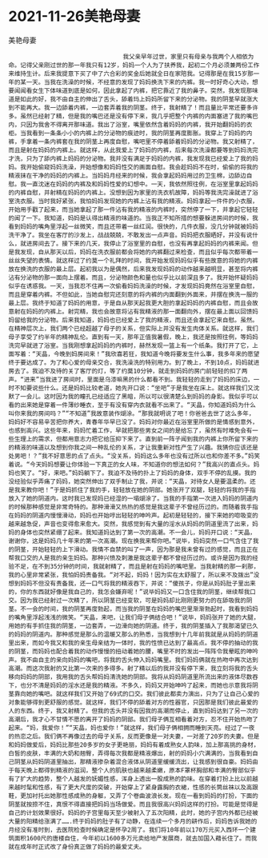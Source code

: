 # 2021-11-26美艳母妻



美艳母妻



                
									我父亲早年过世，家里只有母亲与我两个人相依为命。记得父亲刚过世的那一年我只有12岁，妈妈一个人为了扶养我，起初二个月必须兼两份工作来维持生计。后来我提意下买了中了六合彩的奖金后她就全日在家陪我。记得那是在我15岁那一年的某一天。当我在洗澡的时候，不经意的发现了妈妈换洗下来的内裤。我一时好奇心大动，想要闻闻看女生下体味道到底是如何，因此拿起了内裤，把它靠近了我的鼻子。突然，我发现那味道是如此的好，我不由自主的伸出了舌头，舔着玛上妈妈所留下来的分泌物。我的阴茎早就涨大到不能再大。我一边舔着内裤，一边套弄着我的阴茎。终于，我射精了！而且量比平常还要多许多。虽然已经射了精，但是我的嘴巴还是没有停下来，我几乎把整个内裤的内面塞进了我的嘴巴内，只因为我舍不得离开那味道。我出了浴室，嘴里依然含着妈妈的内裤，我开始翻妈妈的衣柜。当我看到一条条小小的内裤上的分泌物的痕迹时，我的阴茎再度膨胀。我穿上了妈妈的内裤，手拿着一条内裤套在我的阴茎上再度自慰，嘴吧里不停着舔着妈妈的分泌物。我又射精了，而且是射在妈妈的内裤上。就这样，从此我爱上了妈妈的内裤，后来每次洗澡都要等到妈妈洗完才洗，只为了舔内裤上妈妈的分泌物。我并没有满足于妈妈的内裤，我发现我已经爱上了我的妈妈。我开始偷窥妈妈洗澡，开始想像和妈妈性交的画面自慰。我会趁妈妈不在时，偷偷的将我的精液抹在干净的妈妈的内裤上。当妈妈月经来的时候，我会拿起妈妈用过的卫生棉，边舔边自慰。我一直沈迷在妈妈的内裤及和妈妈性爱的幻想中。一天，我依然照往例，在浴室里拿起妈妈的内裤自慰，并射精在妈妈的内裤上。没想到因为家里的洗衣机故障，妈妈等我洗完澡就进了浴室洗衣服。当时我好紧张，我怕妈妈发现她的内裤上沾有我的精液。妈妈拿起一件件的小衣服，开始用手戳了起来，而当她拿起了那一件沾有我的精液的内裤时，突然停了一下，并拿起它轻轻的闻了一下。我知道，妈妈是认得出精液的味道的。当我正不知所措的想要躲进房间的时候，我看到妈妈的嘴角里浮起一丝微笑，而且还带着一丝红润。很快的，几件衣服，没几分钟就被妈妈洗干净了。我坐在客厅的沙发上，战战兢兢，不敢发出一点声音。妈妈把衣服晒好，并没有说什么，就进房间去了。接下来的几天，我停止了浴室里的自慰，也没有再拿起妈妈的内裤来闻。但是我发现，自从那天以后，妈妈在洗衣服前都会将她的内裤翻过来检查，而且似乎每次都带着一丝丝失望的表情。就这样过了约莫一个礼拜的时间，我开始发现妈妈似乎有些故意的将她的内裤放在换洗的衣服的最上层。起初我以为是偶然，后来我发现妈妈的动作越来越明显，甚至将内裤沾有分泌物的那一面向上摆着。而且，分泌物颜色和量也似乎比以前深且多了。我开始怀疑妈妈似乎在诱惑我。一天，当我忍不住再一次偷看妈妈洗澡的时候，才发现妈妈竟然在浴室里自慰，而且是穿着内裤。不但如此，当她自慰完还刻意的将内裤的内面翻到外面来，并摆在换洗一服的最上层。我终于知道了妈妈的用意，于是自从那天起我更大胆的拿起妈妈的内裤自慰，而且会故意射在妈妈的内裤上。射完精，我也会故意将沾有我精液的那一面翻向外，摆在最上面以回馈妈妈留给我的分泌物。后来我知道，妈妈也已经爱上了我的精液，而且还会拿起它来自慰。虽然。在精神层次上，我们两个已经超越了母子的关系，但实际上并没有发生肉体关系。就这样，我们母子享受了约半年的精神乱伦。直到有一天，那年正值我暑假，晚上，我还是按照往例，等妈妈洗完早就进了浴室。当我刚想拿起妈妈的内裤时，赫然发现一篮上有一个纸条。我打开了它，上面写着：“天晶，今晚到妈房间来！”我欣喜若狂，我知道今晚将要发生什么事，我多年来的愿望终于要达成了。为了和心爱的母亲交合，我洗澡洗的特别用力。到了晚上，不到10点，妈妈就进房去了。我迫不及待的关了客厅的灯，等了约莫10分钟，就走到妈妈的房门前轻轻的扣了两声。“进来”当我进了房间时，里面是乌漆嘛黑的什么都看不到。我轻轻的走到了妈妈的床边，一时不知要说些什么。还是妈妈比较老道，她先开口说：“坐吧”于是我坐在床上。就这样我们又沈默了一会儿。这时因为我的瞳孔已经适应了黑暗，所以可以很清楚么到妈妈的身影。我似乎可以看的出来她是穿着一件薄纱睡衣，至于有没有穿内衣就看不出来了。“天晶，你知道妈妈为什么叫你来我的房间吗？”“不知道”我故意装作煳涂。“那我就明说了吧！你爸爸去世了这么多年，妈妈好不容易辛苦把你养大，青春年华早已没了。妈妈对你最近在浴室里所做的是情感到意外，也感到高兴。这些年来，妈妈忙着工作，早就把那些男女之间的是给忘了，虽然有时难免会有一些生理上的需求，但都用意志力把它给压抑下来了。直到前一阵子闻到我的内裤上你所留下来的的精液的味道以及想到你我之间一种乱伦的关系，才让我重新对性产生了兴趣。我猜你应该还是处男吧！？”我不好意思的点了点头。“没关系，妈妈这么多年也没有过所以也和你差不多。”妈笑着说。“今天妈妈想要让你体验一下真正的女人味，不知道你的想法如何？”我高兴的直点头。妈妈也笑了。“好，来吧。”妈妈躺下了。我迫不及待的扑上了妈妈的身体，双手不停的乱摸。我的没经验似乎弄痛了妈妈，她突然伸出了双手制止了我，并说：“天晶，对待女人是要温柔的。还是我来教你吧！”于是妈抓住了我的手，轻轻放在她的阴部。她张开了双腿，轻轻的将我的手指放入了她的阴道内。这时我已发现妈已经湿的一塌煳涂了。当我的手指第一次进入妈妈的阴道内的时候那种感觉是非常奇特的。那种滑滑又热热的感觉是我这辈子不曾经历过的。而随着我手指在妈妈的阴道内慢慢滑动，妈妈也开始哼出轻轻的呻吟声。起初是轻轻的，接下来她的唿吸变的越来越急促，声音也变得愈来愈大。突然，我感觉到有大量的淫水从妈妈的阴道里流了出来，妈妈的身体也突然紧绷了起来。我知道妈达到了第一次的高潮。不一会儿，妈妈开口说：“天晶，谢谢你，这是妈妈几十年来的第一次高潮。现在换我来帮你吧。”说毕，妈妈突然一口气含住了我的阴茎，开始轻轻的上下滑动。我情不自禁的叫了一声，因为那是我未曾有过的感觉，而且正在帮我口交的人是我的亲生妈妈。那种兴愤及刺激是我这辈子都不曾经历过的。或许是因为我的经验不足，在不到35分钟的时间，我就射精了，而且是射在妈妈的嘴吧里。当我射精的那一刹那，我的心里非常紧张，我怕妈妈责备我。“对不起，妈妈！因为实在太舒服了，所以来不及拨出”没想到妈妈不但没有责备我，还一口气将我的精液吞下，并说：“傻孩子，你是从妈妈肚子里出来的，你的东西就好像是我自己的，我怎会嫌弃呢！”说毕妈妈又一口含住我的阴茎，继续帮我口交。因为我已经射过一次精了，所以阴茎已经变软，可是妈妈却比刚刚更努力的在舔吸我的阴茎。不一会的时间，我的阴茎再度勃起，而当我的阴茎在妈妈的嘴巴里渐渐勃起时，我看到妈妈的嘴角里浮起浅浅的微笑。“天晶，来吧，让我们母子俩结合吧！”说毕，妈妈张开了她的大腿，用她的有手抓住我的阴茎，一边套弄，一边滑向她的阴道。终于，我的阴茎插入了我那渴望已久的妈妈的阴道内。那种感觉是那么的温暖又那么的熟悉，当我想到十几年前我就是从妈妈的阴道里出来，而如今我又和我的亲生母亲结为一体时，我的性愤已达到了最高点。我不停的抽动的我的阴茎，而妈妈也配合着我的动作慢慢的扭动着她的腰，嘴里不时的发出一阵阵令我晕眩的呻吟声。我不由自主的亲向妈妈的嘴吧，将我的舌头伸入妈妈嘴里。我们妈妈俩就在热吻中再次达到高潮。而这次我射的又比第一次来的多得多。射了精以后的我并没有停下来，我立刻将我的舌头移向妈妈的阴部，我用我的舌头帮妈妈清洗她的阴部。我将从妈妈阴道里所流出来的液体尽数吞下，也分不清是妈妈的淫水还是我的精液。不多久，妈妈又开始呻吟了起来，而她也示意我将阴茎靠向她的嘴吧。就这样我们又开始了69式的口交。我们彼此都卖力演出，只为了让自己心爱的对象能够得到更舒服的感觉。就这样，我们不停的舔着对方的性器官，只因那是我们彼此最爱的人的东西。终于，我又射精了。但我的舌头并没有因我的高潮而停止，直到妈妈达到了另一次的高潮后，我才心不甘情不愿的离开了妈妈的阴部。我们母子俩互相看着对方，忍不住开始热吻了起来。“妈，我爱你！”“天晶，妈也爱你！”就这样，我们母子俩相拥而睡到天亮。经过了一夜的热恋之后。我们俩不再像过去的母子关系，反而更像是一对夫妻，一对差了20岁的夫妻。但是和妈妈做爱后，妈妈比那些20多岁的女子更艳丽，妈妈有着成熟女人韵味，加上那高挑的身材，白皙的皮肤，丰满的大奶和翘臀，弄得每次我都是精液爆出，射的妈妈小穴满满的，当我看到自己阴茎从妈妈阴道里抽出，那精液掺杂着混合液体从阴道里缓缓流出，让我感到很自豪。妈妈由于每天晚上都得到精液的滋润，整个人的肌肤也越来越柔嫩，原本F罩杯胸部和丰满的臀部似乎有了扩大的趋势，整个人越发的妩媚性感，浑身上透出一股成熟的韵味。在穿着打扮上比以前越来越时髦和性感，有了更大尺度的突破，开始穿上了紧身露胸的衣裙，性感的长筒丝袜以及高跟鞋，更加衬托出她那性感成熟的身躯，又弄了个卷曲波浪长发。现在一看到妈妈的打扮，下面的阴茎就按捺不住，真恨不得直接把妈妈当场做爱。而且我很高兴妈妈这样的打扮。可能是觉得是自己的计划效果很好。妈妈的子宫里每天至少被射入了五次阳精，此时，她的子宫内外都已经被大量的阳精给涨满了…….终于妈妈的肚子有了动静，在连续一个多月的耕作后，妈妈告诉我她的月经没有准时到，去医院检查时候确定是怀孕2周了。我们将10年前以170万元买入西环一个建筑面积1600尺的唐楼自住，今年初以1600多万元卖给地产发展商，就去加国入藉长住了。而我就在成年时正式改了身份真正做了妈妈的最爱丈夫。 
									
								
            

